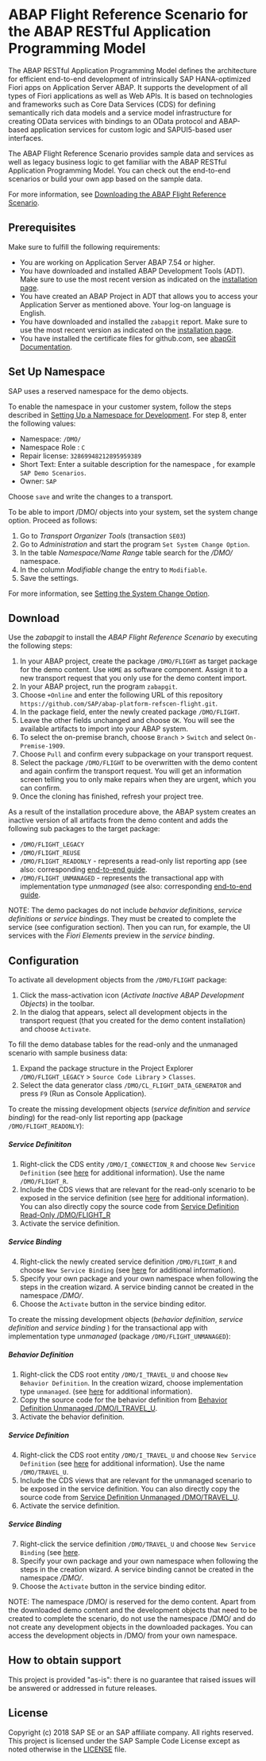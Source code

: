 # ABAP Flight Reference Scenario for the ABAP RESTful Application Programming Model 
The ABAP RESTful Application Programming Model defines the architecture for efficient end-to-end development of intrinsically SAP HANA-optimized Fiori apps on Application Server ABAP. It supports the development of all types of Fiori applications as well as Web APIs. It is based on technologies and frameworks such as Core Data Services (CDS) for defining semantically rich data models and a service model infrastructure for creating OData services with bindings to an OData protocol and ABAP-based application services for custom logic and SAPUI5-based user interfaces.

The ABAP Flight Reference Scenario provides sample data and services as well as legacy business logic to get familiar with the ABAP RESTful Application Programming Model. You can check out the end-to-end scenarios or build your own app based on the sample data.

For more information, see [Downloading the ABAP Flight Reference Scenario](https://help.sap.com/viewer/fc4c71aa50014fd1b43721701471913d/201909.000/en-US/def316685ad14033b051fc4b88db07c8.html).

## Prerequisites
Make sure to fulfill the following requirements:
* You are working on Application Server ABAP 7.54 or higher. 
* You have downloaded and installed ABAP Development Tools (ADT). Make sure to use the most recent version as indicated on the [installation page](https://tools.hana.ondemand.com/#abap). 
* You have created an ABAP Project in ADT that allows you to access your Application Server as mentioned above. Your log-on language is English.
* You have downloaded and installed the `zabapgit` report. Make sure to use the most recent version as indicated on the [installation page](https://docs.abapgit.org/). 
* You have installed the certificate files for github.com, see [abapGit Documentation](https://docs.abapgit.org/guide-ssl-setup.html).  

## Set Up Namespace
SAP uses a reserved namespace for the demo objects. 

To enable the namespace in your customer system, follow the steps described in [Setting Up a Namespace for Development](https://help.sap.com/viewer/4a368c163b08418890a406d413933ba7/LATEST/en-US/bdddbe08ac5c11d2850e0000e8a57770.html). For step 8, enter the following values: 
* Namespace: `/DMO/`
* Namespace Role : `C`
* Repair license: `32869948212895959389`
* Short Text: Enter a suitable description for the namespace  , for example `SAP Demo Scenarios`.
* Owner: `SAP` 

Choose `save` and write the changes to a transport. 

To be able to import /DMO/ objects into your system, set the system change option. Proceed as follows: 
1.	Go to  <em>Transport Organizer Tools</em> (transaction `SE03`) 
2.	Go to <em>Administration</em> and start the program `Set System Change Option`.
3.	In the table <em>Namespace/Name Range</em> table search for the <em>/DMO/</em> namespace. 
4.	In the column <em>Modifiable</em> change the entry to `Modifiable`. 
5.	Save the settings.

For more information, see [Setting the System Change Option](https://help.sap.com/viewer/4a368c163b08418890a406d413933ba7/LATEST/en-US/5738de9b4eb711d182bf0000e829fbfe.html). 


## Download
Use the <em>zabapgit</em> to install the <em>ABAP Flight Reference Scenario</em> by executing the following steps:
1.	In your ABAP project, create the package `/DMO/FLIGHT` as target package for the demo content. Use `HOME` as software component. Assign it to a new transport request that you only use for the demo content import. 
2.	In your ABAP project, run the program `zabapgit`.  
3.	Choose `+Online` and enter the following URL of this repository  `https://github.com/SAP/abap-platform-refscen-flight.git`. 
4.	In the package field, enter the newly created package `/DMO/FLIGHT`.
5.	Leave the other fields unchanged and choose `OK`. You will see the available artifacts to import into your ABAP system. 
6.	To select the on-premise branch, choose `Branch` > `Switch` and select `On-Premise-1909`. 
7.	Choose `Pull` and confirm every subpackage on your transport request. 
8.	Select the package `/DMO/FLIGHT` to be overwritten with the demo content and again confirm the transport request. You will get an information screen telling you to only make repairs when they are urgent, which you can confirm.  
9.	Once the cloning has finished, refresh your project tree.


As a result of the installation procedure above, the ABAP system creates an inactive version of all artifacts from the demo content and adds the following sub packages to the target package: 
* `/DMO/FLIGHT_LEGACY`
* `/DMO/FLIGHT_REUSE`
* `/DMO/FLIGHT_READONLY` - represents a read-only list reporting app (see also: corresponding [end-to-end guide](https://help.sap.com/viewer/fc4c71aa50014fd1b43721701471913d/201909.000/en-US/504035c0850f44f787f5b81e35791d10.html).
* `/DMO/FLIGHT_UNMANAGED` - represents the transactional app with implementation type <em>unmanaged</em> (see also: corresponding [end-to-end guide](https://help.sap.com/viewer/fc4c71aa50014fd1b43721701471913d/201909.000/en-US/f6cb3e3402694f5585068e5e5161a7c1.html).


NOTE: The demo packages do not include <em>behavior definitions</em>, <em>service definitions</em> or <em>service bindings</em>. They must be created to complete the service (see configuration section). Then you can run, for example, the UI services with the <em>Fiori Elements</em> preview in the <em>service binding</em>.

## Configuration
To activate all development objects from the `/DMO/FLIGHT` package: 
1. Click the mass-activation icon (<em>Activate Inactive ABAP Development Objects</em>) in the toolbar.  
2. In the dialog that appears, select all development objects in the transport request (that you created for the demo content installation) and choose `Activate`.

To fill the demo database tables for the read-only and the unmanaged scenario with sample business data: 
1. Expand the package structure in the Project Explorer `/DMO/FLIGHT_LEGACY` > `Source Code Library` > `Classes`.
2. Select the data generator class `/DMO/CL_FLIGHT_DATA_GENERATOR` and press `F9` (Run as Console Application). 

To create the missing development objects (<em>service definition</em> and <em>service binding</em>) for the read-only list reporting app (package `/DMO/FLIGHT_READONLY`):
##### Service Definititon
1. Right-click the CDS entity `/DMO/I_CONNECTION_R` and choose `New Service Definition` (see [here](https://help.sap.com/viewer/fc4c71aa50014fd1b43721701471913d/201909.000/en-US/ade0637f7c554c229cbfd4dc02c7fcaa.html) for additional information). Use the name `/DMO/FLIGHT_R`.
2. Include the CDS views that are relevant for the read-only scenario to be exposed in the service definition (see [here](https://help.sap.com/viewer/fc4c71aa50014fd1b43721701471913d/201909.000/en-US/fb9cb12aebf94852bac4665c2db2a25a.html) for additional information). You can also directly copy the source code from [Service Definition Read-Only /DMO/FLIGHT_R](service_definition_read_only)
3. Activate the service definition.


##### Service Binding
4.	Right-click the newly created service definition `/DMO/FLIGHT_R` and choose `New Service Binding` (see [here](https://help.sap.com/viewer/fc4c71aa50014fd1b43721701471913d/2019.000/en-US/777e027f61c3490dba0433443d9143a6.html) for additional information).  
5.	Specify your own package and your own namespace when following the steps in the creation wizard. A service binding cannot be created in the namespace <em>/DMO/</em>. 
6.	Choose the  `Activate` button in the service binding editor.  


To create the missing development objects (<em>behavior definition</em>, <em>service definition</em> and <em>service binding</em> ) for the transactional app with implementation type <em>unmanaged</em> (package `/DMO/FLIGHT_UNMANAGED`):
##### Behavior Definition
1.	Right-click the CDS root entity `/DMO/I_TRAVEL_U` and choose `New Behavior Definition`. In the creation wizard, choose implementation type `unmanaged`. (see [here](https://help.sap.com/viewer/fc4c71aa50014fd1b43721701471913d/201909.000/en-US/453ff778fd9c4bb0a0b1cd4b19afb8f3.html) for additional information).
2.	Copy the source code for the behavior definition from [Behavior Definition Unmanaged /DMO/I_TRAVEL_U](behavior_definition_unmanaged). 
3.	Activate the behavior definition. 


##### Service Definition
4.	Right-click the CDS root entity `/DMO/I_TRAVEL_U` and choose `New Service Definition` (see [here](https://help.sap.com/viewer/fc4c71aa50014fd1b43721701471913d/201909.000/en-US/453ff778fd9c4bb0a0b1cd4b19afb8f3.html) for additional information). Use the name `/DMO/TRAVEL_U`.
5.	Include the CDS views that are relevant for the unmanaged scenario to be exposed in the service definition. You can also directly copy the source code from [Service Definition Unmanaged /DMO/TRAVEL_U](service_definition_unmanaged).
6.	Activate the service definition. 


##### Service Binding
7. Right-click the service definition `/DMO/TRAVEL_U` and choose `New Service Binding` (see [here](https://help.sap.com/viewer/fc4c71aa50014fd1b43721701471913d/201909.000/en-US/ade0637f7c554c229cbfd4dc02c7fcaa.html). 
8. Specify your own package and your own namespace when following the steps in the creation wizard. A service binding cannot be created in the namespace <em>/DMO/</em>. 
9.	Choose the  `Activate` button in the service binding editor.  

 
NOTE: The namespace /DMO/ is reserved for the demo content. Apart from the downloaded demo content and the development objects that need to be created to complete the scenario, do not use the namespace /DMO/ and do not create any development objects in the downloaded packages. You can access the development objects in /DMO/ from your own namespace.


## How to obtain support
This project is provided "as-is": there is no guarantee that raised issues will be answered or addressed in future releases.

## License
Copyright (c) 2018 SAP SE or an SAP affiliate company. All rights reserved.
This project is licensed under the SAP Sample Code License except as noted otherwise in the [LICENSE](LICENSE) file.

